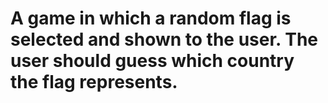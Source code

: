# A game in which a random flag is selected and shown to the user. The user should guess which country the flag represents.

